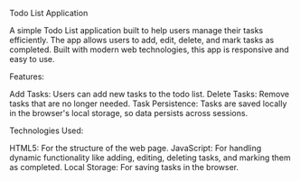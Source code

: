 Todo List Application 

A simple Todo List application built to help users manage their tasks efficiently. The app allows users to add, edit, delete, and mark tasks as completed. Built with modern web technologies, this app is responsive and easy to use.

Features: 

Add Tasks: Users can add new tasks to the todo list.
Delete Tasks: Remove tasks that are no longer needed.
Task Persistence: Tasks are saved locally in the browser's local storage, so data persists across sessions.

Technologies Used: 

HTML5: For the structure of the web page.
JavaScript: For handling dynamic functionality like adding, editing, deleting tasks, and marking them as completed.
Local Storage: For saving tasks in the browser.
